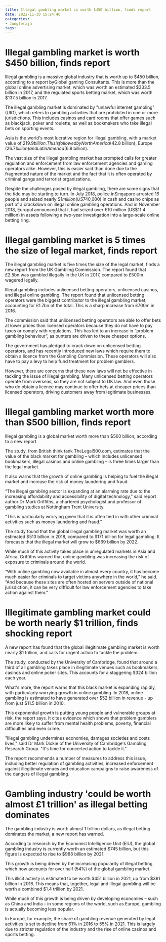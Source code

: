 ```yaml
---
title: Illegal gambling market is worth $450 billion, finds report 
date: 2022-11-30 15:24:46
categories:
- Jungleraja
tags:
---
```



#  Illegal gambling market is worth $450 billion, finds report 

Illegal gambling is a massive global industry that is worth up to $450 billion, according to a report byGlobal gaming Consultants. This is more than the global online advertising market, which was worth an estimated $333.5 billion in 2017, and the regulated sports betting market, which was worth $137.5 billion in 2017.

The illegal gambling market is dominated by "unlawful internet gambling" (UIG), which refers to gambling activities that are prohibited in one or more jurisdictions. This includes casinos and card rooms that offer games such as blackjack, poker and roulette, as well as bookmakers who take illegal bets on sporting events.

Asia is the world's most lucrative region for illegal gambling, with a market value of $219.9 billion. This is followed by North America ($42.8 billion), Europe ($26.7 billion) and Latin America ($6.8 billion).

The vast size of the illegal gambling market has prompted calls for greater regulation and enforcement from law enforcement agencies and gaming operators alike. However, this is easier said than done due to the fragmented nature of the market and the fact that it is often operated by criminal gangs and terrorist organizations.

Despite the challenges posed by illegal gambling, there are some signs that the tide may be starting to turn. In July 2018, police inSingapore arrested 16 people and seized nearly S$1 million (US$740,000) in cash and casino chips as part of a crackdown on illegal online gambling operations. And in November 2018, Europol announced that it had seized over €10 million (US$11.4 million) in assets following a two-year investigation into a large-scale online betting ring.

#  Illegal gambling market is 5 times the size of legal market, finds report 

The illegal gambling market is five times the size of the legal market, finds a new report from the UK Gambling Commission. The report found that £2.5bn was gambled illegally in the UK in 2017, compared to £500m wagered legally.

Illegal gambling includes unlicensed betting operators, unlicensed casinos, and illegal online gambling. The report found that unlicensed betting operators were the biggest contributor to the illegal gambling market, accounting for £1.7bn of the total. This is a sharp increase from £700m in 2016.

The commission said that unlicensed betting operators are able to offer bets at lower prices than licensed operators because they do not have to pay taxes or comply with regulations. This has led to an increase in “problem gambling behaviour”, as punters are driven to these cheaper options.

The government has pledged to crack down on unlicensed betting operators, and has recently introduced new laws which require them to obtain a licence from the Gambling Commission. These operators will also have to pay a levy to help fund treatment for problem gamblers.

However, there are concerns that these new laws will not be effective in tackling the issue of illegal gambling. Many unlicensed betting operators operate from overseas, so they are not subject to UK law. And even those who do obtain a licence may continue to offer bets at cheaper prices than licensed operators, driving customers away from legitimate businesses.

#  Illegal gambling market worth more than $500 billion, finds report 

Illegal gambling is a global market worth more than $500 billion, according to a new report.

The study, from British think tank TheLegal500.com, estimates that the value of the black market for gambling – which includes unlicensed bookmakers, illegal casinos and online gambling – is three times larger than the legal market.

It also warns that the growth of online gambling is helping to fuel the illegal market and increase the risk of money laundering and fraud.

“The illegal gambling sector is expanding at an alarming rate due to the increasing affordability and accessibility of digital technology,” said report author Dr Mark Griffiths, a chartered psychologist and professor of gambling studies at Nottingham Trent University.

“This is particularly worrying given that it is often tied in with other criminal activities such as money laundering and fraud.”

The study found that the global illegal gambling market was worth an estimated $513 billion in 2018, compared to $171 billion for legal gambling. It forecasts that the illegal market will grow to $669 billion by 2022.

While much of this activity takes place in unregulated markets in Asia and Africa, Griffiths warned that online gambling was increasing the risk of exposure to criminals around the world.

“With online gambling now available in almost every country, it has become much easier for criminals to target victims anywhere in the world,” he said. “And because these sites are often hosted on servers outside of national jurisdiction, it can be very difficult for law enforcement agencies to take action against them.”

#  Illegitimate gambling market could be worth nearly $1 trillion, finds shocking report 

A new report has found that the global illegitimate gambling market is worth nearly $1 trillion, and calls for urgent action to tackle the problem.

The study, conducted by the University of Cambridge, found that around a third of all gambling takes place in illegitimate venues such as bookmakers, casinos and online poker sites. This accounts for a staggering $324 billion each year.

What's more, the report warns that this black market is expanding rapidly, with particularly worrying growth in online gambling. In 2018, online gambling is estimated to have generated over $52 billion in revenue - up from just $11.5 billion in 2010.

This exponential growth is putting young people and vulnerable groups at risk, the report says. It cites evidence which shows that problem gamblers are more likely to suffer from mental health problems, poverty, financial difficulties and even crime.

"Illegal gambling undermines economies, damages societies and costs lives," said Dr Mark Dickie of the University of Cambridge's Gambling Research Group. "It's time for concerted action to tackle it."

The report recommends a number of measures to address this issue, including better regulation of gambling activities, increased enforcement against illegitimate venues and education campaigns to raise awareness of the dangers of illegal gambling.

#  Gambling industry 'could be worth almost £1 trillion' as illegal betting dominates

The gambling industry is worth almost 1 trillion dollars, as illegal betting dominates the market, a new report has warned.

According to research by the Economist Intelligence Unit (EIU), the global gambling industry is currently worth an estimated $745 billion, but this figure is expected to rise to $988 billion by 2021.

This growth is being driven by the increasing popularity of illegal betting, which now accounts for over half (54%) of the global gambling market.

This illicit activity is estimated to be worth $451 billion in 2021, up from $381 billion in 2016. This means that, together, legal and illegal gambling will be worth a combined $1.4 trillion by 2021.

While much of this growth is being driven by developing economies – such as China and India – in some regions of the world, such as Europe, gambling is actually becoming less popular.

In Europe, for example, the share of gambling revenue generated by legal activities is set to decline from 61% in 2016 to 55% in 2021. This is largely due to stricter regulation of the industry and the rise of online casinos and sports betting.